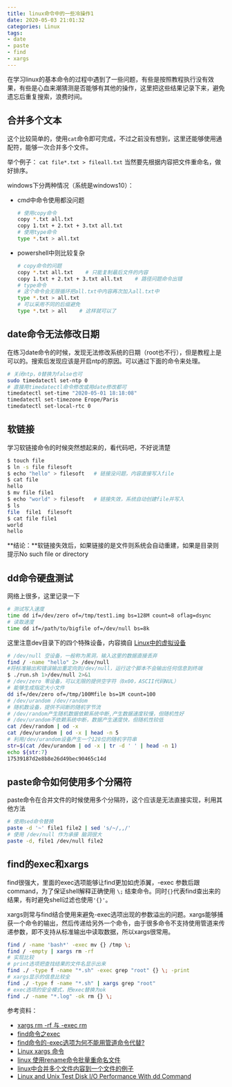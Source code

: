 ```yaml
---
title: linux命令中的一些冷操作1
date: 2020-05-03 21:01:32
categories: Linux
tags:
- date
- paste
- find
- xargs
---
```


在学习linux的基本命令的过程中遇到了一些问题，有些是按照教程执行没有效果，有些是心血来潮猜测是否能够有其他的操作，这里把这些结果记录下来，避免遗忘后重复搜索，浪费时间。

## 合并多个文本

这个比较简单的，使用`cat`命令即可完成，不过之前没有想到，这里还能够使用通配符，能够一次合并多个文件。

举个例子： `cat file*.txt > fileall.txt` 当然要先根据内容把文件重命名，做好排序。

windows下分两种情况（系统是windows10）：
<!--more-->
- cmd中命令使用都没问题

    ```bash
    # 使用copy命令
    copy *.txt all.txt
    copy 1.txt + 2.txt + 3.txt all.txt
    # 使用type命令
    type *.txt > all.txt
    ```

- powershell中则比较复杂

    ```bash
    # copy命令的问题
    copy *.txt all.txt    # 只能复制最后文件的内容
    copy 1.txt + 2.txt + 3.txt all.txt    # 路径问题命令出错
    # type命令
    # 这个命令会无限循环把all.txt中内容再次加入all.txt中
    type *.txt > all.txt
    # 可以采用不同的后缀避免
    type *.txt > all    # 这样就可以了
    ```

## date命令无法修改日期

在练习date命令的时候，发现无法修改系统的日期（root也不行），但是教程上是可以的。搜索后发现应该是开启ntp的原因。可以通过下面的命令来处理。

```bash
# 关闭ntp，0替换为false也可
sudo timedatectl set-ntp 0
# 直接用timedatectl命令修改或用date修改都可
timedatectl set-time "2020-05-01 18:18:08"
timedatectl set-timezone Erope/Paris
timedatectl set-local-rtc 0
```

## 软链接

学习软链接命令的时候突然想起来的，看代码吧，不好说清楚

```bash
$ touch file
$ ln -s file filesoft
$ echo "hello" > filesoft   # 链接没问题，内容直接写入file
$ cat file
hello
$ mv file file1
$ echo "world" > filesoft   # 链接失效，系统自动创建file并写入
$ ls
file  file1  filesoft
$ cat file file1
world
hello
```

**结论：**软链接失效后，如果链接的是文件则系统会自动重建，如果是目录则提示No such file or directory

## dd命令硬盘测试

网络上很多，这里记录一下

```bash
# 测试写入速度
time dd if=/dev/zero of=/tmp/test1.img bs=128M count=8 oflag=dsync
# 读取速度
time dd if=/path/to/bigfile of=/dev/null bs=8k
```

这里注意dev目录下的四个特殊设备，内容摘自 [Linux中的虚拟设备](https://blog.csdn.net/sinat_26058371/article/details/86754683)

```bash
# /dev/null 空设备，一般称为黑洞，输入这里的数据直接丢弃
find / -name "hello" 2> /dev/null
#将标准输出和错误输出重定向到/dev/null，运行这个脚本不会输出任何信息到终端
$ ./run.sh 1>/dev/null 2>&1  
# /dev/zero 零设备，可以无限的提供空字符（0x00，ASCII代码NUL）
# 能够生成指定大小文件
dd if=/dev/zero of=/tmp/100Mfile bs=1M count=100
# /dev/urandom /dev/random
# 随机数设备，提供不间断的随机字节流
# /dev/random产生随机数据依赖系统中断,产生数据速度较慢，但随机性好
# /dev/urandom不依赖系统中断，数据产生速度快，但随机性较低
cat /dev/random | od -x
cat /dev/urandom | od -x | head -n 5
# 利用/dev/urandom设备产生一个128位的随机字符串
str=$(cat /dev/urandom | od -x | tr -d ' ' | head -n 1)
echo ${str:7}
17539187d2e8b8e26d49bec90465c14d
```

## paste命令如何使用多个分隔符

paste命令在合并文件的时候使用多个分隔符，这个应该是无法直接实现，利用其他方法

```bash
# 使用sed命令替换
paste -d '~' file1 file2 | sed 's/~/,,/'
# 使用 /dev/null 作为承接 脑洞很大
paste -d, file1 /dev/null file2
```

## find的exec和xargs

find很强大，里面的exec选项能够让find更加如虎添翼，-exec 参数后跟command，为了保证shell解释正确使用 `\;` 结束命令。同时`{}`代表find查出来的结果，有时避免shell过滤也使用`'{}'`。

xargs则常与find结合使用来避免-exec选项出现的参数溢出的问题。xargs能够捕获一个命令的输出，然后传递给另外一个命令，由于很多命令不支持使用管道来传递参数，即不支持从标准输出中读取数据，所以xargs很常用。

```bash
find / -name 'bash*' -exec mv {} /tmp \;
find / -empty | xargs rm -rf
# 实现比较
# print选项把查找结果的文件名显示出来
find ./ -type f -name "*.sh" -exec grep "root" {} \; -print
# xargs显示的信息比较全
find ./ -type f -name "*.sh" | xargs grep "root"
# exec选项的安全模式，把exec替换为ok
find ./ -name "*.log" -ok rm {} \;
```

参考资料：

- [xargs rm -rf 与 -exec rm](https://www.cnblogs.com/fjping0606/p/5670661.html)
- [find命令之exec](https://www.cnblogs.com/peida/archive/2012/11/14/2769248.html)
- [find命令的-exec选项为何不能用管道命令代替?](https://segmentfault.com/q/1010000000719166)
- [Linux xargs 命令](https://www.runoob.com/linux/linux-comm-xargs.html)
- [linux 使用rename命令批量重命名文件](https://blog.csdn.net/fdipzone/article/details/44604591)  
- [linux中合并多个文件内容到一个文件的例子](https://blog.csdn.net/Alvin_Lam/article/details/79123882)
- [Linux and Unix Test Disk I/O Performance With dd Command](https://www.cyberciti.biz/faq/howto-linux-unix-test-disk-performance-with-dd-command/)
